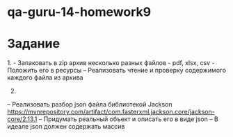 # qa-guru-14-homework9

<h1>Задание</h1>
1.
- Запаковать в zip архив несколько разных файлов - pdf, xlsx, csv
- Положить его в ресурсы
– Реализовать чтение и проверку содержимого каждого файла из архива

2.
– Реализовать разбор json  файла библиотекой Jackson 
    https://mvnrepository.com/artifact/com.fasterxml.jackson.core/jackson-core/2.13.1
– Придумать реальный объект и описать его в виде  json
– В идеале json должен содержать массив